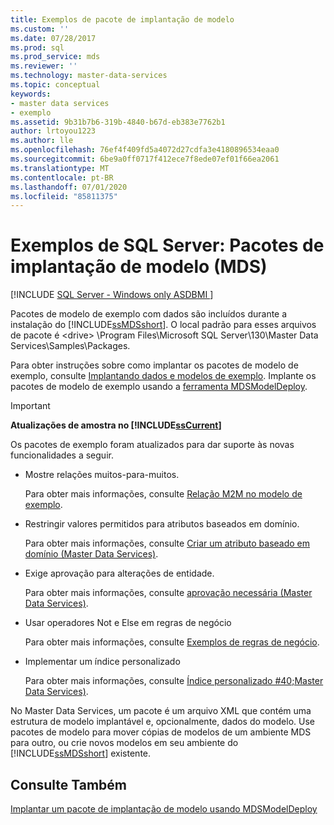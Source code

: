 ```yaml
---
title: Exemplos de pacote de implantação de modelo
ms.custom: ''
ms.date: 07/28/2017
ms.prod: sql
ms.prod_service: mds
ms.reviewer: ''
ms.technology: master-data-services
ms.topic: conceptual
keywords:
- master data services
- exemplo
ms.assetid: 9b31b7b6-319b-4840-b67d-eb383e7762b1
author: lrtoyou1223
ms.author: lle
ms.openlocfilehash: 76ef4f409fd5a4072d27cdfa3e4180896534eaa0
ms.sourcegitcommit: 6be9a0ff0717f412ece7f8ede07ef01f66ea2061
ms.translationtype: MT
ms.contentlocale: pt-BR
ms.lasthandoff: 07/01/2020
ms.locfileid: "85811375"
---
```

# <a name="sql-server-examples-model-deployment-packages-mds"></a>Exemplos de SQL Server: Pacotes de implantação de modelo (MDS)

[!INCLUDE [SQL Server - Windows only ASDBMI  ](../includes/applies-to-version/sql-windows-only-asdbmi.md)]

  Pacotes de modelo de exemplo com dados são incluídos durante a instalação do [!INCLUDE[ssMDSshort](../includes/ssmdsshort-md.md)]. O local padrão para esses arquivos de pacote é \<drive> \Program Files\Microsoft SQL Server\130\Master Data Services\Samples\Packages.  
  
 Para obter instruções sobre como implantar os pacotes de modelo de exemplo, consulte [Implantando dados e modelos de exemplo](../master-data-services/master-data-services-installation-and-configuration.md#deploySample). Implante os pacotes de modelo de exemplo usando a [ferramenta MDSModelDeploy](../master-data-services/deploy-a-model-deployment-package-by-using-mdsmodeldeploy.md).  
  
> [!IMPORTANT]
>  **Atualizações de amostra no [!INCLUDE[ssCurrent](../includes/sscurrent-md.md)]**  
> 
>  Os pacotes de exemplo foram atualizados para dar suporte às novas funcionalidades a seguir.  
> 
>  -   Mostre relações muitos-para-muitos.  
> 
>      Para obter mais informações, consulte [Relação M2M no modelo de exemplo](../master-data-services/show-many-to-many-relationships-in-derived-hierarchies-master-data-services.md#M2MSample).  
> 
> -   Restringir valores permitidos para atributos baseados em domínio.  
> 
>      Para obter mais informações, consulte [Criar um atributo baseado em domínio &#40;Master Data Services&#41;](../master-data-services/create-a-domain-based-attribute-master-data-services.md).  
> -   Exige aprovação para alterações de entidade.  
> 
>      Para obter mais informações, consulte [aprovação necessária &#40;Master Data Services&#41;](../master-data-services/approval-required-master-data-services.md).  
> -   Usar operadores Not e Else em regras de negócio  
> 
>      Para obter mais informações, consulte [Exemplos de regras de negócio](../master-data-services/business-rule-examples-master-data-services.md).  
> -   Implementar um índice personalizado  
> 
>      Para obter mais informações, consulte [Índice personalizado #40;Master Data Services&#41;](../master-data-services/custom-index-master-data-services.md).  
 

 
 No Master Data Services, um pacote é um arquivo XML que contém uma estrutura de modelo implantável e, opcionalmente, dados do modelo. Use pacotes de modelo para mover cópias de modelos de um ambiente MDS para outro, ou crie novos modelos em seu ambiente do [!INCLUDE[ssMDSshort](../includes/ssmdsshort-md.md)] existente.  
  
## <a name="see-also"></a>Consulte Também  
 [Implantar um pacote de implantação de modelo usando MDSModelDeploy](../master-data-services/deploy-a-model-deployment-package-by-using-mdsmodeldeploy.md)  
  
  
